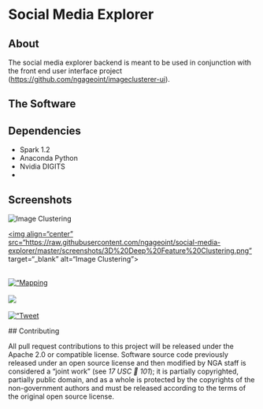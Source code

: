 # Social Media Explorer

## About
The social media explorer backend is meant to be used in conjunction with the front end user interface project (https://github.com/ngageoint/imageclusterer-ui). 

## The Software 

## Dependencies
- Spark 1.2
- Anaconda Python 
- Nvidia DIGITS
- 

## Screenshots

![Image Clustering](https://raw.githubusercontent.com/ngageoint/social-media-explorer/master/screenshots/Tank%20Social%20Media%20Example.png)
<p align=“center”>

<a href=“https://raw.githubusercontent.com/ngageoint/social-media-explorer/master/screenshots/3D%20Deep%20Feature%20Clustering.png” target=“_blank”>

<img align=“center” src=“https://raw.githubusercontent.com/ngageoint/social-media-explorer/master/screenshots/3D%20Deep%20Feature%20Clustering.png” target=“_blank” alt=“Image Clustering”></a><br/><br/>

<a href=“https://raw.githubusercontent.com/ngageoint/social-media-explorer/master/screenshots/Mapping%20Georeferenced%20Images.png” target=“_blank”>
<img align=“center” src=“https://raw.githubusercontent.com/ngageoint/social-media-explorer/master/screenshots/Mapping%20Georeferenced%20Images.png” alt=“Mapping Cluster”></a><br/><br/>

<a href=“https://raw.githubusercontent.com/ngageoint/social-media-explorer/master/screenshots/Tank%20Social%20Media%20Example.png” target=“_blank”>
	<img align=“center” src=“https://raw.githubusercontent.com/ngageoint/social-media-explorer/master/screenshots/Tank%20Social%20Media%20Example.png” target=“_blank”></a><br/><br/>

<a href=“https://raw.githubusercontent.com/ngageoint/social-media-explorer/master/screenshots/Utilizing%20Translation%20of%20Tweets.png” target=“_blank”>
<img align=“center” src=“https://raw.githubusercontent.com/ngageoint/social-media-explorer/master/screenshots/Utilizing%20Translation%20of%20Tweets.png” alt=“Tweet Translation”></a><br/>	
</p>
## Contributing

All pull request contributions to this project will be released under the Apache 2.0 or compatible license.
Software source code previously released under an open source license and then modified by NGA staff is considered a “joint work” (see *17 USC  101*); it is partially copyrighted, partially public domain, and as a whole is protected by the copyrights of the non-government authors and must be released according to the terms of the original open source license.

